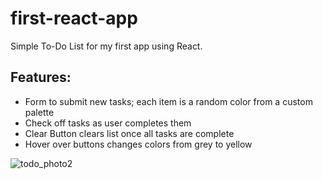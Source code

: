 # first-react-app
Simple To-Do List for my first app using React. 

## Features: <br />
- Form to submit new tasks; each item is a random color from a custom palette <br />
- Check off tasks as user completes them <br />
- Clear Button clears list once all tasks are complete <br />
- Hover over buttons changes colors from grey to yellow <br />

![todo_photo2](https://github.com/gabipiace/first-react-app/assets/158855854/1b98de37-e21c-4254-95e5-4d32dee03489)
